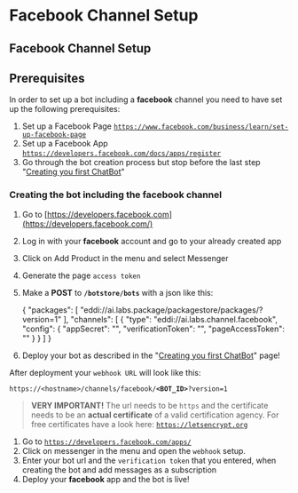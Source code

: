 # Facebook Channel Setup

## Facebook Channel Setup

## Prerequisites

In order to set up a bot including a **facebook** channel you need to have set up the following prerequisites:

1. Set up a Facebook Page [`https://www.facebook.com/business/learn/set-up-facebook-page`](https://www.facebook.com/business/learn/set-up-facebook-page)
2. Set up a Facebook App [`https://developers.facebook.com/docs/apps/register`](https://developers.facebook.com/docs/apps/register)
3. Go through the bot creation process but stop before the last step "[Creating you first ChatBot](creating-your-first-chatbot.md)"

### Creating the bot including the facebook channel

1. Go to [https://developers.facebook.com](https://developers.facebook.com/)
2. Log in with your **facebook** account and go to your already created app
3. Click on Add Product in the menu and select Messenger
4. Generate the page `access token`
5. Make a **POST** to **`/botstore/bots`** with a json like this:

   { "packages": \[ "eddi://ai.labs.package/packagestore/packages/?version=1" \], "channels": \[ { "type": "eddi://ai.labs.channel.facebook", "config": { "appSecret": "", "verificationToken": "", "pageAccessToken": "" } } \] }

6. Deploy your bot as described in the "[Creating you first ChatBot](creating-your-first-chatbot.md)" page!

After deployment your `webhook URL` will look like this:

`https://<hostname>/channels/facebook/`**`<BOT_ID>`**`?version=1`

> **VERY IMPORTANT!** The url needs to be `https` and the certificate needs to be an **actual certificate** of a valid certification agency. For free certificates have a look here: [`https://letsencrypt.org`](https://letsencrypt.org/)

1. Go to [`https://developers.facebook.com/apps/`](https://developers.facebook.com/apps/)
2. Click on messenger in the menu and open the `webhook` setup.
3. Enter your bot url and the `verification token` that you entered, when creating the bot and add messages as a subscription
4. Deploy your **facebook** app and the bot is live!

